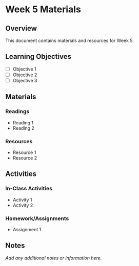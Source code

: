 # Week 5 Materials

## Overview

This document contains materials and resources for Week 5.

## Learning Objectives

- [ ] Objective 1
- [ ] Objective 2
- [ ] Objective 3

## Materials

### Readings

- Reading 1
- Reading 2

### Resources

- Resource 1
- Resource 2

## Activities

### In-Class Activities

- Activity 1
- Activity 2

### Homework/Assignments

- Assignment 1

## Notes

*Add any additional notes or information here.*
